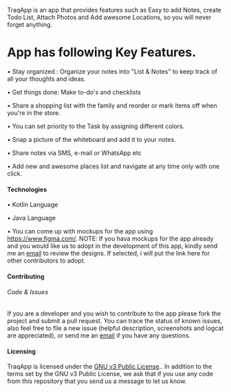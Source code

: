TraqApp is an app that provides features such as Easy to add Notes, create Todo List, Attach Photos and Add awesome Locations, so you will never forget anything.

# App has following Key Features.

• Stay organized : Organize your notes into "List & Notes" to keep track of all your thoughts and ideas.

• Get things done: Make to-do's and checklists

• Share a shopping list with the family and reorder or mark items off when you're in the store. 

• You can set priority to the Task by assigning different colors.

• Snap a picture of the whiteboard and add it to your notes. 

• Share notes via SMS, e-mail or WhatsApp etc

• Add new and awesome places list and navigate at any time only with one click.

#### Technologies
• Kotlin Language

• Java Language

• You can come up with mockups for the app using https://www.figma.com/.
NOTE: If you hava mockups for the app already and you would like us to adopt in the  development of this app, kindly send me an [email](mailto:temidjoy@hotmail.com) to review the designs. If selected, i will put the link here for other contributors to adopt.

#### Contributing

###### Code & Issues
If you are a developer and you wish to contribute to the app please fork the project and submit a pull request. You can trace the status of known issues, also feel free to file a new issue (helpful description, screenshots and logcat are appreciated), or send me an [email](mailto:temidjoy@hotmail.com) if you have any questions.

#### Licensing
TraqApp is licensed under the [GNU v3 Public License](https://github.com/Temidtech/TaskManagerKotlin/blob/master/LICENSE).. In addition to the terms set by the GNU v3 Public License, we ask that if you use any code from this repository that you send us a message to let us know.

